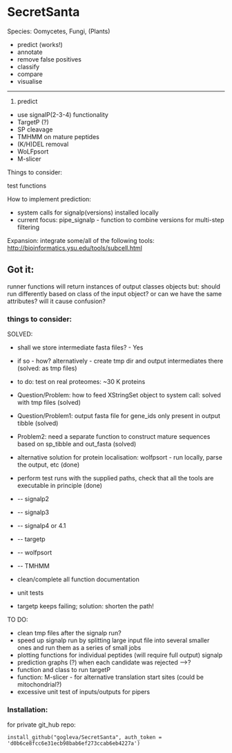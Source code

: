 # SecretSanta
Species: Oomycetes, Fungi, (Plants)

- predict (works!)
- annotate
- remove false positives
- classify
- compare
- visualise

-----------
1) predict
- use signalP(2-3-4) functionality
- TargetP (?)
- SP cleavage
- TMHMM on mature peptides
- (K/H)DEL removal
- WoLFpsort
- M-slicer


Things to consider:

test functions

How to implement prediction:
- system calls for signalp(versions) installed locally
- current focus: pipe_signalp - function to combine versions for multi-step filtering


Expansion:
integrate some/all of the following tools:
http://bioinformatics.ysu.edu/tools/subcell.html


## Got it:

runner functions will return instances of output classes objects
but: should run differently based on class of the input object?
or can we have the same attributes?
will it cause confusion?

### things to consider:

SOLVED:
- shall we store intermediate fasta files? - Yes
- if so -  how? alternatively - create tmp dir and output intermediates there (solved: as tmp files)
- to do: test on real proteomes: ~30 K proteins
- Question/Problem: how to feed XStringSet object to system call: solved with tmp files (solved)
- Question/Problem1: output fasta file for gene_ids only present in output tibble (solved)
- Problem2: need a separate function to construct mature sequences based on sp_tibble and out_fasta (solved)
- alternative solution for protein localisation: wolfpsort - run locally, parse the output, etc (done)
- perform test runs with the supplied paths, check that all the tools are executable in principle (done)
- -- signalp2
- -- signalp3
- -- signalp4 or 4.1
- -- targetp
- -- wolfpsort
- -- TMHMM

- clean/complete all function documentation
- unit tests
- targetp keeps failing; solution: shorten the path!



TO DO:

- clean tmp files after the signalp run?
- speed up signalp run by splitting large input file into several smaller ones and run them as a series of small jobs
- plotting functions for individual peptides (will require full output) signalp
- prediction graphs (?) when each candidate was rejected -->?
- function and class to run targetP
- function: M-slicer - for alternative translation start sites (could be mitochondrial?)
- excessive unit test of inputs/outputs for pipers




### Installation:

for private git_hub repo:
```
install_github("gogleva/SecretSanta", auth_token = 'd0b6ce8fcc6e31ecb98bab6ef273ccab6eb4227a')
```
